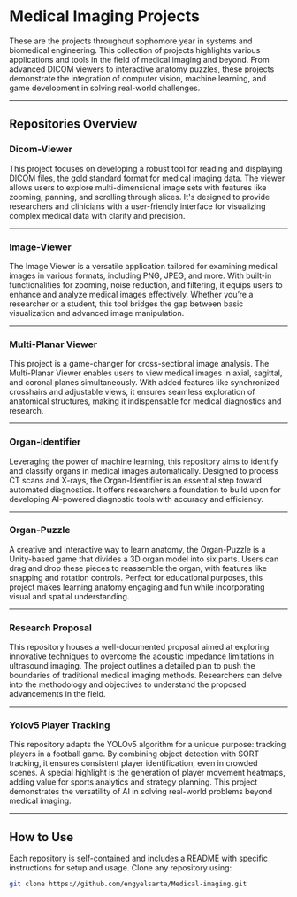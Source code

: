 # Medical Imaging Projects

These are the projects throughout sophomore year in systems and biomedical engineering. This collection of projects highlights various applications and tools in the field of medical imaging and beyond. From advanced DICOM viewers to interactive anatomy puzzles, these projects demonstrate the integration of computer vision, machine learning, and game development in solving real-world challenges. 

---

## **Repositories Overview**

### **Dicom-Viewer**  
This project focuses on developing a robust tool for reading and displaying DICOM files, the gold standard format for medical imaging data. The viewer allows users to explore multi-dimensional image sets with features like zooming, panning, and scrolling through slices. It's designed to provide researchers and clinicians with a user-friendly interface for visualizing complex medical data with clarity and precision.  

---

### **Image-Viewer**  
The Image Viewer is a versatile application tailored for examining medical images in various formats, including PNG, JPEG, and more. With built-in functionalities for zooming, noise reduction, and filtering, it equips users to enhance and analyze medical images effectively. Whether you’re a researcher or a student, this tool bridges the gap between basic visualization and advanced image manipulation.  

---

### **Multi-Planar Viewer**  
This project is a game-changer for cross-sectional image analysis. The Multi-Planar Viewer enables users to view medical images in axial, sagittal, and coronal planes simultaneously. With added features like synchronized crosshairs and adjustable views, it ensures seamless exploration of anatomical structures, making it indispensable for medical diagnostics and research.  

---

### **Organ-Identifier**  
Leveraging the power of machine learning, this repository aims to identify and classify organs in medical images automatically. Designed to process CT scans and X-rays, the Organ-Identifier is an essential step toward automated diagnostics. It offers researchers a foundation to build upon for developing AI-powered diagnostic tools with accuracy and efficiency.  

---

### **Organ-Puzzle**  
A creative and interactive way to learn anatomy, the Organ-Puzzle is a Unity-based game that divides a 3D organ model into six parts. Users can drag and drop these pieces to reassemble the organ, with features like snapping and rotation controls. Perfect for educational purposes, this project makes learning anatomy engaging and fun while incorporating visual and spatial understanding.  

---

### **Research Proposal**  
This repository houses a well-documented proposal aimed at exploring innovative techniques to overcome the acoustic impedance limitations in ultrasound imaging. The project outlines a detailed plan to push the boundaries of traditional medical imaging methods. Researchers can delve into the methodology and objectives to understand the proposed advancements in the field.  

---

### **Yolov5 Player Tracking**  
This repository adapts the YOLOv5 algorithm for a unique purpose: tracking players in a football game. By combining object detection with SORT tracking, it ensures consistent player identification, even in crowded scenes. A special highlight is the generation of player movement heatmaps, adding value for sports analytics and strategy planning. This project demonstrates the versatility of AI in solving real-world problems beyond medical imaging.  

---

## How to Use

Each repository is self-contained and includes a README with specific instructions for setup and usage. Clone any repository using:  

```bash
git clone https://github.com/engyelsarta/Medical-imaging.git
